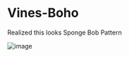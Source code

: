 # Vines-Boho
Realized this looks Sponge Bob Pattern 



![image](https://github.com/user-attachments/assets/02f3d98f-5b3f-492d-b367-12a453da85b9)
